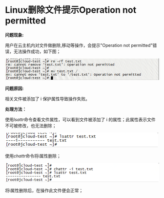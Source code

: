 # Linux删除文件提示Operation not permitted

**问题现象:**

用户在云主机内对文件做删除,移动等操作，会提示"Operation not permitted"错误，无法操作成功，如下图；

![](https://github.com/jdcloudcom/cn/blob/cn-VirtualMachine-Linux/image/Elastic-Compute/Virtual-Machine/Linux/Linux%E5%88%A0%E9%99%A4%E6%96%87%E4%BB%B6%E6%8F%90%E7%A4%BAOperation%20not%20permitted01.png)


**问题原因:**

相关文件被添加了 i 保护属性导致操作失败。


**处理方法：**

使用*lsattr*命令查看文件属性，可以看到文件被添加了 i 的属性；此属性表示文件不可被修改，也无法删除；

![](https://github.com/jdcloudcom/cn/blob/cn-VirtualMachine-Linux/image/Elastic-Compute/Virtual-Machine/Linux/Linux%E5%88%A0%E9%99%A4%E6%96%87%E4%BB%B6%E6%8F%90%E7%A4%BAOperation%20not%20permitted02.png)


使用*chattr*命令将i属性删除；

![](https://github.com/jdcloudcom/cn/blob/cn-VirtualMachine-Linux/image/Elastic-Compute/Virtual-Machine/Linux/Linux%E5%88%A0%E9%99%A4%E6%96%87%E4%BB%B6%E6%8F%90%E7%A4%BAOperation%20not%20permitted03.png)

将i属性删除后，在操作此文件便会正常；